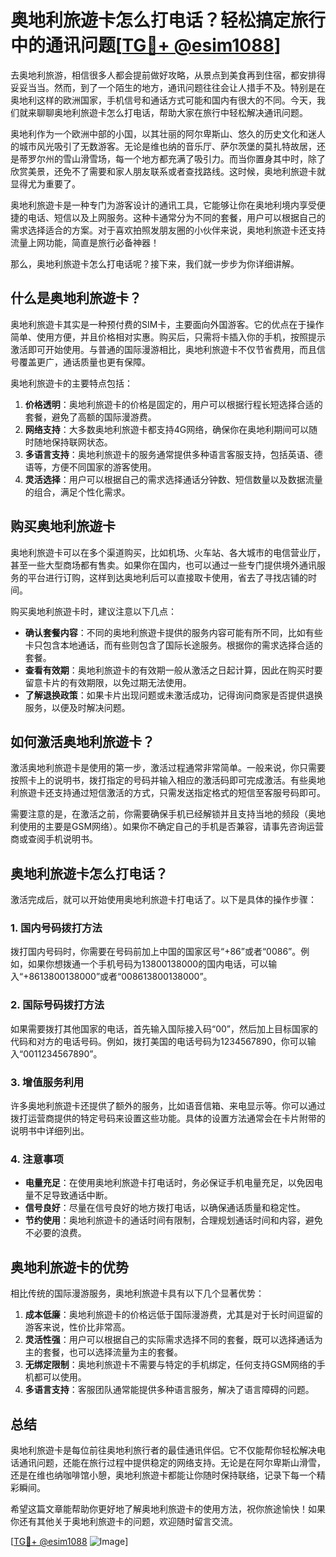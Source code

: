 # 奥地利旅遊卡怎么打电话？轻松搞定旅行中的通讯问题[[TG💪+ @esim1088](https://t.me/s/esim1088)]

去奥地利旅游，相信很多人都会提前做好攻略，从景点到美食再到住宿，都安排得妥妥当当。然而，到了一个陌生的地方，通讯问题往往会让人措手不及。特别是在奥地利这样的欧洲国家，手机信号和通话方式可能和国内有很大的不同。今天，我们就来聊聊奥地利旅遊卡怎么打电话，帮助大家在旅行中轻松解决通讯问题。

奥地利作为一个欧洲中部的小国，以其壮丽的阿尔卑斯山、悠久的历史文化和迷人的城市风光吸引了无数游客。无论是维也纳的音乐厅、萨尔茨堡的莫扎特故居，还是蒂罗尔州的雪山滑雪场，每一个地方都充满了吸引力。而当你置身其中时，除了欣赏美景，还免不了需要和家人朋友联系或者查找路线。这时候，奥地利旅遊卡就显得尤为重要了。

奥地利旅遊卡是一种专门为游客设计的通讯工具，它能够让你在奥地利境内享受便捷的电话、短信以及上网服务。这种卡通常分为不同的套餐，用户可以根据自己的需求选择适合的方案。对于喜欢拍照发朋友圈的小伙伴来说，奥地利旅遊卡还支持流量上网功能，简直是旅行必备神器！

那么，奥地利旅遊卡怎么打电话呢？接下来，我们就一步步为你详细讲解。

## 什么是奥地利旅遊卡？

奥地利旅遊卡其实是一种预付费的SIM卡，主要面向外国游客。它的优点在于操作简单、使用方便，并且价格相对实惠。购买后，只需将卡插入你的手机，按照提示激活即可开始使用。与普通的国际漫游相比，奥地利旅遊卡不仅节省费用，而且信号覆盖更广，通话质量也更有保障。

奥地利旅遊卡的主要特点包括：

1. **价格透明**：奥地利旅遊卡的价格是固定的，用户可以根据行程长短选择合适的套餐，避免了高额的国际漫游费。
2. **网络支持**：大多数奥地利旅遊卡都支持4G网络，确保你在奥地利期间可以随时随地保持联网状态。
3. **多语言支持**：奥地利旅遊卡的服务通常提供多种语言客服支持，包括英语、德语等，方便不同国家的游客使用。
4. **灵活选择**：用户可以根据自己的需求选择通话分钟数、短信数量以及数据流量的组合，满足个性化需求。

## 购买奥地利旅遊卡

奥地利旅遊卡可以在多个渠道购买，比如机场、火车站、各大城市的电信营业厅，甚至一些大型商场都有售卖。如果你在国内，也可以通过一些专门提供境外通讯服务的平台进行订购，这样到达奥地利后可以直接取卡使用，省去了寻找店铺的时间。

购买奥地利旅遊卡时，建议注意以下几点：

- **确认套餐内容**：不同的奥地利旅遊卡提供的服务内容可能有所不同，比如有些卡只包含本地通话，而有些则包含了国际长途服务。根据你的需求选择合适的套餐。
- **查看有效期**：奥地利旅遊卡的有效期一般从激活之日起计算，因此在购买时要留意卡片的有效期限，以免过期无法使用。
- **了解退换政策**：如果卡片出现问题或未激活成功，记得询问商家是否提供退换服务，以便及时解决问题。

## 如何激活奥地利旅遊卡？

激活奥地利旅遊卡是使用的第一步，激活过程通常非常简单。一般来说，你只需要按照卡上的说明书，拨打指定的号码并输入相应的激活码即可完成激活。有些奥地利旅遊卡还支持通过短信激活的方式，只需发送指定格式的短信至客服号码即可。

需要注意的是，在激活之前，你需要确保手机已经解锁并且支持当地的频段（奥地利使用的主要是GSM网络）。如果你不确定自己的手机是否兼容，请事先咨询运营商或查阅手机说明书。

## 奥地利旅遊卡怎么打电话？

激活完成后，就可以开始使用奥地利旅遊卡打电话了。以下是具体的操作步骤：

### 1. 国内号码拨打方法

拨打国内号码时，你需要在号码前加上中国的国家区号“+86”或者“0086”。例如，如果你想拨通一个手机号码为13800138000的国内电话，可以输入“+8613800138000”或者“008613800138000”。

### 2. 国际号码拨打方法

如果需要拨打其他国家的电话，首先输入国际接入码“00”，然后加上目标国家的代码和对方的电话号码。例如，拨打美国的电话号码为1234567890，你可以输入“0011234567890”。

### 3. 增值服务利用

许多奥地利旅遊卡还提供了额外的服务，比如语音信箱、来电显示等。你可以通过拨打运营商提供的特定号码来设置这些功能。具体的设置方法通常会在卡片附带的说明书中详细列出。

### 4. 注意事项

- **电量充足**：在使用奥地利旅遊卡打电话时，务必保证手机电量充足，以免因电量不足导致通话中断。
- **信号良好**：尽量在信号良好的地方拨打电话，以确保通话质量和稳定性。
- **节约使用**：奥地利旅遊卡的通话时间有限制，合理规划通话时间和内容，避免不必要的浪费。

## 奥地利旅遊卡的优势

相比传统的国际漫游服务，奥地利旅遊卡具有以下几个显著优势：

1. **成本低廉**：奥地利旅遊卡的价格远低于国际漫游费，尤其是对于长时间逗留的游客来说，性价比非常高。
2. **灵活性强**：用户可以根据自己的实际需求选择不同的套餐，既可以选择通话为主的套餐，也可以选择流量为主的套餐。
3. **无绑定限制**：奥地利旅遊卡不需要与特定的手机绑定，任何支持GSM网络的手机都可以使用。
4. **多语言支持**：客服团队通常能提供多种语言服务，解决了语言障碍的问题。

## 总结

奥地利旅遊卡是每位前往奥地利旅行者的最佳通讯伴侣。它不仅能帮你轻松解决电话通讯问题，还能在旅行过程中提供稳定的网络支持。无论是在阿尔卑斯山滑雪，还是在维也纳咖啡馆小憩，奥地利旅遊卡都能让你随时保持联络，记录下每一个精彩瞬间。

希望这篇文章能帮助你更好地了解奥地利旅遊卡的使用方法，祝你旅途愉快！如果你还有其他关于奥地利旅遊卡的问题，欢迎随时留言交流。

[[TG💪+ @esim1088](https://t.me/s/esim1088) ![Image](https://i.postimg.cc/4NQfJmqS/Snipaste-2025-05-13-00-14-12.png)]
